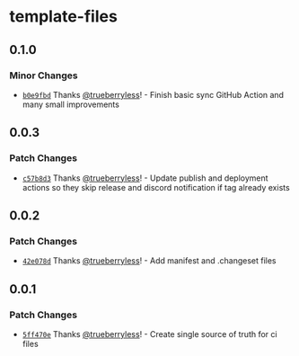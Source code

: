 # template-files

## 0.1.0

### Minor Changes

- [`b0e9fbd`](https://github.com/trueberryless-org/template-files/commit/b0e9fbd40b0c8f67cf7a38ea31a9867b9092596b) Thanks [@trueberryless](https://github.com/trueberryless)! - Finish basic sync GitHub Action and many small improvements

## 0.0.3

### Patch Changes

- [`c57b8d3`](https://github.com/trueberryless-org/template-files/commit/c57b8d34c0222683b095ac32c2b565ce6c46e7a1) Thanks [@trueberryless](https://github.com/trueberryless)! - Update publish and deployment actions so they skip release and discord notification if tag already exists

## 0.0.2

### Patch Changes

- [`42e078d`](https://github.com/trueberryless-org/template-files/commit/42e078dbe2954d1732dcd2911b88ebaf464ce008) Thanks [@trueberryless](https://github.com/trueberryless)! - Add manifest and .changeset files

## 0.0.1

### Patch Changes

- [`5ff470e`](https://github.com/trueberryless-org/template-files/commit/5ff470e93d072a8b862d329a4aba2e80c27c1f95) Thanks [@trueberryless](https://github.com/trueberryless)! - Create single source of truth for ci files
